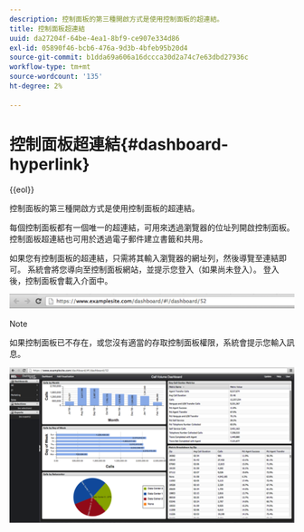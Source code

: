 ```yaml
---
description: 控制面板的第三種開啟方式是使用控制面板的超連結。
title: 控制面板超連結
uuid: da27204f-64be-4ea1-8bf9-ce907e334d86
exl-id: 05890f46-bcb6-476a-9d3b-4bfeb95b20d4
source-git-commit: b1dda69a606a16dccca30d2a74c7e63dbd27936c
workflow-type: tm+mt
source-wordcount: '135'
ht-degree: 2%

---
```


# 控制面板超連結{#dashboard-hyperlink}

{{eol}}

控制面板的第三種開啟方式是使用控制面板的超連結。

每個控制面板都有一個唯一的超連結，可用來透過瀏覽器的位址列開啟控制面板。 控制面板超連結也可用於透過電子郵件建立書籤和共用。

如果您有控制面板的超連結，只需將其輸入瀏覽器的網址列，然後導覽至連結即可。 系統會將您導向至控制面板網站，並提示您登入（如果尚未登入）。 登入後，控制面板會載入介面中。

![](assets/db_hyperlink.png)

>[!NOTE]
>
>如果控制面板已不存在，或您沒有適當的存取控制面板權限，系統會提示您輸入訊息。

![](assets/db_hyperlink2.png)
